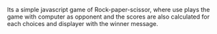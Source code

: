 Its a simple javascript game of Rock-paper-scissor, where use plays the game with computer as opponent and the scores are also calculated for each choices and displayer with the winner message.
